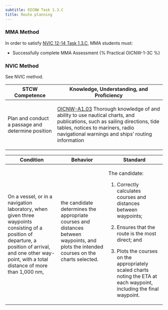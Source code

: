 ```yaml
---
subtitle: OICNW Task 1.3.C 
title: Route planning
---
```



### MMA Method

In order to satisfy  [NVIC 12-14  Task  1.3.C](/stcw23/assets/images/nvic-12-14.pdf), MMA students must:

* Successfully complete MMA Assessment {% Practical OICNW-1-3C %}


### NVIC Method

<a onclick="togglevisibility('nvic_methods')" >See NVIC method.</a>

<div id='nvic_methods' class='hide'>

<table>
<thead>
<tr>
<th class='forty'> STCW Competence </th>
<th class='sixty'> Knowledge, Understanding, and Proficiency </th>
</tr>
</thead>




<tbody>
<tr><td markdown='1'>

Plan and conduct a passage and determine position

</td><td markdown='1'>

[OICNW-A1.03](../../tables/21.html#OICNW-A1.03) Thorough knowledge of and ability to use nautical charts, and publications, such as sailing directions, tide tables, notices to mariners, radio navigational warnings and ships’ routing information

</td></tr>


</tbody>
</table>


<table>
<thead>
<tr><th class='twenty'>  Condition </th><th class='twenty'> Behavior </th><th  class='sixty'>Standard </th></tr>
</thead>
<tbody >



<tr><td markdown='1'>

On a vessel, or in a navigation laboratory, when given three waypoints consisting of a position of departure, a position of arrival, and one other way- point, with a total distance of more than 1,000 nm,

</td><td markdown='1'>

the candidate determines the appropriate courses and distances between waypoints, and plots the intended courses on the charts selected.

<br>

<div class="tooltip">
<span class="tooltiptext">
</span>
</div>


</td><td markdown='1'>

The candidate:

1. Correctly calculates courses and distances between waypoints;

2. Ensures that the route is the most direct; and

3. Plots the courses on the appropriately scaled charts noting the ETA at each waypoint, including the final waypoint.

</td></tr>
</tbody>
</table>
</div>
